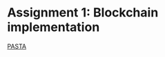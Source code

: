 # Assignment 1: Blockchain implementation

[PASTA](https://soit-app-pro-10.ucc.usyd.edu.au:8443/PASTA/home/)
